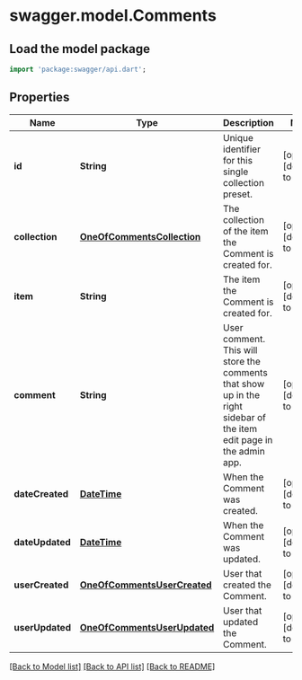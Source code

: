 # swagger.model.Comments

## Load the model package
```dart
import 'package:swagger/api.dart';
```

## Properties
Name | Type | Description | Notes
------------ | ------------- | ------------- | -------------
**id** | **String** | Unique identifier for this single collection preset. | [optional] [default to null]
**collection** | [**OneOfCommentsCollection**](OneOfCommentsCollection.md) | The collection of the item the Comment is created for. | [optional] [default to null]
**item** | **String** | The item the Comment is created for. | [optional] [default to null]
**comment** | **String** | User comment. This will store the comments that show up in the right sidebar of the item edit page in the admin app. | [optional] [default to null]
**dateCreated** | [**DateTime**](DateTime.md) | When the Comment was created. | [optional] [default to null]
**dateUpdated** | [**DateTime**](DateTime.md) | When the Comment was updated. | [optional] [default to null]
**userCreated** | [**OneOfCommentsUserCreated**](OneOfCommentsUserCreated.md) | User that created the Comment. | [optional] [default to null]
**userUpdated** | [**OneOfCommentsUserUpdated**](OneOfCommentsUserUpdated.md) | User that updated the Comment. | [optional] [default to null]

[[Back to Model list]](../README.md#documentation-for-models) [[Back to API list]](../README.md#documentation-for-api-endpoints) [[Back to README]](../README.md)

